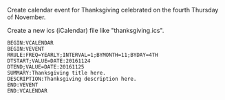 Create calendar event for Thanksgiving celebrated on the fourth Thursday of November.

Create a new ics (iCalendar) file like "thanksgiving.ics".

```
BEGIN:VCALENDAR
BEGIN:VEVENT
RRULE:FREQ=YEARLY;INTERVAL=1;BYMONTH=11;BYDAY=4TH
DTSTART;VALUE=DATE:20161124
DTEND;VALUE=DATE:20161125
SUMMARY:Thanksgiving title here.
DESCRIPTION:Thanksgiving description here.
END:VEVENT
END:VCALENDAR
```
